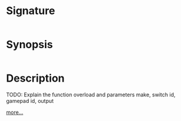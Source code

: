 # Signature
```vikid-signature
```

# Synopsis
```vikid-synopsis
```

# Description
TODO: Explain the function overload and parameters make, switch id, gamepad id, output

[more...](https://www.w3.org/TR/gamepad/#fig-visual-representation-of-a-standard-gamepad-layout)
